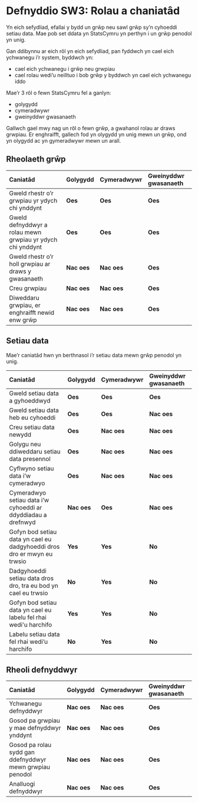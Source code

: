 # Defnyddio SW3: Rolau a chaniatâd

Yn eich sefydliad, efallai y bydd un grŵp neu sawl grŵp sy’n cyhoeddi setiau data.  Mae pob set ddata yn StatsCymru yn perthyn i un grŵp penodol yn unig.

Gan ddibynnu ar eich rôl yn eich sefydliad, pan fyddwch yn cael eich ychwanegu i’r system, byddwch yn:

- cael eich ychwanegu i grŵp neu grwpiau  
- cael rolau wedi’u neilltuo i bob grŵp y byddwch yn cael eich ychwanegu iddo

Mae’r 3 rôl o fewn StatsCymru fel a ganlyn:

- golygydd  
- cymeradwywr  
- gweinyddwr gwasanaeth

Gallwch gael mwy nag un rôl o fewn grŵp, a gwahanol rolau ar draws grwpiau.  Er enghraifft, gallech fod yn olygydd yn unig mewn un grŵp, ond yn olygydd ac yn gymeradwywr mewn un arall.

## Rheolaeth grŵp

| Caniatâd | Golygydd | Cymeradwywr | Gweinyddwr gwasanaeth  |
| :---- | :---- | :---- | :---- |
| Gweld rhestr o’r grwpiau yr ydych chi ynddynt | <strong class="govuk-tag govuk-tag--green">Oes</strong> | <strong class="govuk-tag govuk-tag--green">Oes</strong> | <strong class="govuk-tag govuk-tag--green">Oes</strong> |
| Gweld defnyddwyr a rolau mewn grwpiau yr ydych chi ynddynt | <strong class="govuk-tag govuk-tag--green">Oes</strong> | <strong class="govuk-tag govuk-tag--green">Oes</strong> | <strong class="govuk-tag govuk-tag--green">Oes</strong> |
| Gweld rhestr o’r holl grwpiau ar draws y gwasanaeth | <strong class="govuk-tag govuk-tag--red">Nac oes</strong> | <strong class="govuk-tag govuk-tag--red">Nac oes</strong> | <strong class="govuk-tag govuk-tag--green">Oes</strong> |
| Creu grwpiau | <strong class="govuk-tag govuk-tag--red">Nac oes</strong> | <strong class="govuk-tag govuk-tag--red">Nac oes</strong> | <strong class="govuk-tag govuk-tag--green">Oes</strong> |
| Diweddaru grwpiau, er enghraifft newid enw grŵp | <strong class="govuk-tag govuk-tag--red">Nac oes</strong> | <strong class="govuk-tag govuk-tag--red">Nac oes</strong> | <strong class="govuk-tag govuk-tag--green">Oes</strong> |

## Setiau data

Mae’r caniatâd hwn yn berthnasol i’r setiau data mewn grŵp penodol yn unig.

| Caniatâd | Golygydd | Cymeradwywr | Gweinyddwr gwasanaeth  |
| :---- | :---- | :---- | :---- |
| Gweld setiau data a gyhoeddwyd  | <strong class="govuk-tag govuk-tag--green">Oes</strong> | <strong class="govuk-tag govuk-tag--green">Oes</strong> | <strong class="govuk-tag govuk-tag--green">Oes</strong> |
| Gweld setiau data heb eu cyhoeddi | <strong class="govuk-tag govuk-tag--green">Oes</strong> | <strong class="govuk-tag govuk-tag--green">Oes</strong> | <strong class="govuk-tag govuk-tag--red">Nac oes</strong> |
| Creu setiau data newydd | <strong class="govuk-tag govuk-tag--green">Oes</strong> | <strong class="govuk-tag govuk-tag--red">Nac oes</strong> | <strong class="govuk-tag govuk-tag--red">Nac oes</strong> |
| Golygu neu ddiweddaru setiau data presennol  | <strong class="govuk-tag govuk-tag--green">Oes</strong> | <strong class="govuk-tag govuk-tag--red">Nac oes</strong> | <strong class="govuk-tag govuk-tag--red">Nac oes</strong> |
| Cyflwyno setiau data i’w cymeradwyo | <strong class="govuk-tag govuk-tag--green">Oes</strong> | <strong class="govuk-tag govuk-tag--red">Nac oes</strong> | <strong class="govuk-tag govuk-tag--red">Nac oes</strong> |
| Cymeradwyo setiau data i’w cyhoeddi ar ddyddiadau a drefnwyd | <strong class="govuk-tag govuk-tag--red">Nac oes</strong> | <strong class="govuk-tag govuk-tag--green">Oes</strong> | <strong class="govuk-tag govuk-tag--red">Nac oes</strong> |
| Gofyn bod setiau data yn cael eu dadgyhoeddi dros dro er mwyn eu trwsio | <strong class="govuk-tag govuk-tag--green">Yes</strong> | <strong class="govuk-tag govuk-tag--green">Yes</strong> | <strong class="govuk-tag govuk-tag--red">No</strong> |
| Dadgyhoeddi setiau data dros dro, tra eu bod yn cael eu trwsio | <strong class="govuk-tag govuk-tag--red">No</strong> | <strong class="govuk-tag govuk-tag--green">Yes</strong> | <strong class="govuk-tag govuk-tag--red">No</strong> |
| Gofyn bod setiau data yn cael eu labelu fel rhai wedi'u harchifo | <strong class="govuk-tag govuk-tag--green">Yes</strong> | <strong class="govuk-tag govuk-tag--green">Yes</strong> | <strong class="govuk-tag govuk-tag--red">No</strong> |
| Labelu setiau data fel rhai wedi’u harchifo | <strong class="govuk-tag govuk-tag--red">No</strong> | <strong class="govuk-tag govuk-tag--green">Yes</strong> | <strong class="govuk-tag govuk-tag--red">No</strong> |

## Rheoli defnyddwyr

| Caniatâd | Golygydd | Cymeradwywr | Gweinyddwr gwasanaeth  |
| :---- | :---- | :---- | :---- |
| Ychwanegu defnyddwyr  | <strong class="govuk-tag govuk-tag--red">Nac oes</strong> | <strong class="govuk-tag govuk-tag--red">Nac oes</strong> | <strong class="govuk-tag govuk-tag--green">Oes</strong> |
| Gosod pa grwpiau y mae defnyddwyr ynddynt  | <strong class="govuk-tag govuk-tag--red">Nac oes</strong> | <strong class="govuk-tag govuk-tag--red">Nac oes</strong> | <strong class="govuk-tag govuk-tag--green">Oes</strong> |
| Gosod pa rolau sydd gan ddefnyddwyr mewn grwpiau penodol | <strong class="govuk-tag govuk-tag--red">Nac oes</strong> | <strong class="govuk-tag govuk-tag--red">Nac oes</strong> | <strong class="govuk-tag govuk-tag--green">Oes</strong> |
| Analluogi defnyddwyr  | <strong class="govuk-tag govuk-tag--red">Nac oes</strong> | <strong class="govuk-tag govuk-tag--red">Nac oes</strong> | <strong class="govuk-tag govuk-tag--green">Oes</strong> |

